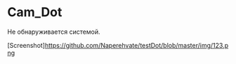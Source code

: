 # Cam_Dot
Не обнаруживается системой.

[Screenshot]https://github.com/Naperehvate/testDot/blob/master/img/123.png
